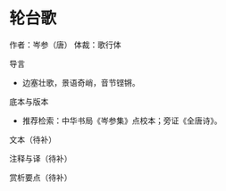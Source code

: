 <!--
 * @Author: ylmzfun ylmzfun@163.com
 * @Date: 2025-10-04 07:38:51
 * @LastEditors: ylmzfun ylmzfun@163.com
 * @LastEditTime: 2025-10-04 07:38:51
 * @FilePath: /Users/ylmzfun/Documents/study/note/poetry/诗词/唐诗/轮台歌.md
 * @Description: 古文辞章汇编 - 传承中华文化经典
-->
# 轮台歌

作者：岑参（唐）
体裁：歌行体

导言
- 边塞壮歌，景语奇峭，音节铿锵。

底本与版本
- 推荐检索：中华书局《岑参集》点校本；旁证《全唐诗》。

文本（待补）

注释与译（待补）

赏析要点（待补）